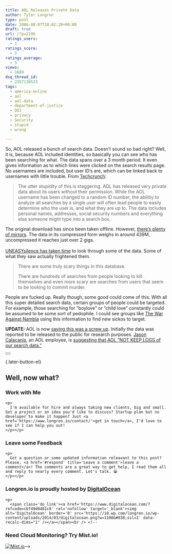 ```yaml
---
title: AOL Releases Private Data
author: Tyler Longren
type: post
date: 2006-08-07T18:02:20+00:00
draft: true
url: /?p=2196
ratings_users:
  - 1
ratings_score:
  - 5
ratings_average:
  - 5
views:
  - 1689
dsq_thread_id:
  - 2357138523
tags:
  - america-online
  - aol
  - aol-data
  - department-of-justice
  - DOJ
  - privacy
  - Security
  - stupid
  - wrong

---
```

So, AOL released a bunch of search data. Doesn&#8217;t sound so bad right? Well, it is, because AOL included identities, so basically you can see who has been searching for what. The data spans over a 3 month period. It even gives information as to which links were clicked on the search results page. No usernames are included, but user ID&#8217;s are, which can be linked back to usernames with little trouble. From [Techcrunch][1]:

> The utter stupidity of this is staggering. AOL has released very private data about its users without their permission. While the AOL username has been changed to a random ID number, the abilitiy to analyze all searches by a single user will often lead people to easily determine who the user is, and what they are up to. The data includes personal names, addresses, social security numbers and everything else someone might type into a search box.

The original download has since been taken offline. However, [there&#8217;s plenty of mirrors][2]. The data in its compressed form weighs in around 439M, uncompressed it reaches just over 2 gigs.  
[  
UNEASYsilence has taken time][3] to look through some of the data. Some of what they saw actually frightened them.

> There are some truly scary things in this database.
> 
> There are hundreds of searches from people looking to kill themselves and even more scary are searches from users that seem to be looking to commit murder.

People are fucked up. Really though, some good could come of this. With all this super detailed search data, certain groups of people could be targeted. For example, those searching for &#8220;boylove&#8221; or &#8220;child love&#8221; constantly could be assumed to be some sort of pedophile. I could see groups like [The War Against Nambla][4] using this information to find new sickos to target.

**UPDATE:** AOL is now [saying this was a screw up][5]. Initially the data was reported to be released to the public for research purposes. [Jason Calacanis][6], an AOL employee, is [suggesting that AOL &#8220;NOT KEEP LOGS of our search data.&#8221;][7] 

<div class="wpulike wpulike-default " >
  <div class="wp_ulike_general_class wp_ulike_is_not_liked">
    <button type="button"
					aria-label="Like Button"
					data-ulike-id="2196"
					data-ulike-nonce="032a2d9192"
					data-ulike-type="likeThis"
					data-ulike-template="wpulike-default"
					data-ulike-display-likers="0"
					data-ulike-disable-pophover="0"
					class="wp_ulike_btn wp_ulike_put_image wp_likethis_2196"></button><span class="count-box"></span>
  </div>
</div>

[][8]{.later-button-el}

<div class='what-next'>
  <h2>
    Well, now what?
  </h2>
  
  <div class='hire'>
    <h3>
      Work with Me
    </h3>
    
    <p>
      I'm available for hire and always taking new clients, big and small. Got a project or an idea you'd like to discuss? Startup plan but no developer to make it happen? Just <a href='https://www.longren.io/contact/'>get in touch</a>, I'd love to see if I can help you out!
    </p></p>
  </div>
  
  <div class='hire'>
    <h3>
      Leave some Feedback
    </h3>
    
    <p>
      Got a question or some updated information releavant to this post? Please, <a href='#respond' title='Leave a comment'>leave a comment</a>! The comments are a great way to get help, I read them all and reply to nearly every comment. Let's talk. 😀
    </p></p>
  </div>
  
  <div class='now-what-bottom-ad'>
    <h3>
      Longren.io is proudly hosted by <a href='https://www.digitalocean.com/?refcode=cbf49d0481c8'>DigitalOcean</a>
    </h3>
    
    <p>
      <span class='do_link'><a href='https://www.digitalocean.com/?refcode=cbf49d0481c8' rel='nofollow' target='_blank'><img alt='DigitalOcean' border='0' src='https://i0.wp.com/longren.io/wp-content/uploads/2014/03/digitalocean.png?w=1100&#038;ssl=1' data-recalc-dims="1" /></a></span><br /> <!--

<h3>Need Cloud Monitoring? Try Mist.io!</h3>

<span class='do_link'><a href='http://mist.io/?ref=tyler' rel='nofollow' target='_blank'><img alt='Mist.io' border='0' src='https://i0.wp.com/longren.io/wp-content/uploads/2014/04/mistio.jpg?w=1100&#038;ssl=1' data-recalc-dims="1"></a></span>--></div> </div>

 [1]: http://www.techcrunch.com/2006/08/06/aol-proudly-releases-massive-amounts-of-user-search-data/
 [2]: http://www.gregsadetsky.com/aol-data/
 [3]: http://www.uneasysilence.com/archive/2006/08/7233/
 [4]: http://rikijo.blogspot.com/
 [5]: http://www.techcrunch.com/2006/08/07/aol-this-was-a-screw-up/
 [6]: http://www.calacanis.com/
 [7]: http://www.calacanis.com/2006/08/07/we-screwed-up-so-lets-talk-about-a-real-solution-to-search-priv/
 [8]: #